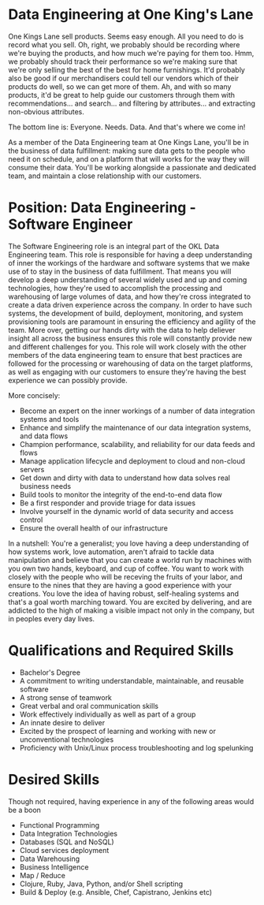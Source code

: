 # Data Engineering at One King's Lane

One Kings Lane sell products. Seems easy enough. All you need to do is
record what you sell. Oh, right, we probably should be recording where
we're buying the products, and how much we're paying for them
too. Hmm, we probably should track their performance so we're making
sure that we're only selling the best of the best for home
furnishings.  It'd probably also be good if our merchandisers could
tell our vendors which of their products do well, so we can get more
of them.  Ah, and with so many products, it'd be great to help guide
our customers through them with recommendations... and search... and
filtering by attributes... and extracting non-obvious attributes.

The bottom line is: Everyone. Needs. Data. And that's where we come in!

As a member of the Data Engineering team at One Kings Lane, you'll be
in the business of data fulfillment: making sure data gets to the
people who need it on schedule, and on a platform that will works for
the way they will consume their data.  You'll be working alongside a
passionate and dedicated team, and maintain a close relationship with
our customers.

# Position: Data Engineering - Software Engineer
 The Software Engineering role is an integral part of the OKL Data
 Engineering team. This role is responsible for having a deep
 understanding of inner the workings of the hardware and software
 systems that we make use of to stay in the business of data
 fulfillment.  That means you will develop a deep understanding of
 several widely used and up and coming technologies, how they're used
 to accomplish the processing and warehousing of large volumes of
 data, and how they're cross integrated to create a data driven
 experience across the company. In order to have such systems, the
 development of build, deployment, monitoring, and system provisioning
 tools are paramount in ensuring the efficiency and agility of the
 team. More over, getting our hands dirty with the data to help deliever
 insight all across the business ensures this role will constantly
 provide new and different challenges for you.  This role will work
 closely with the other members of the data engineering team to ensure
 that best practices are followed for the processing or warehousing of
 data on the target platforms, as well as engaging with our customers
 to ensure they're having the best experience we can possibly provide.


More concisely:
 * Become an expert on the inner workings of a number of data integration systems and tools
 * Enhance and simplify the maintenance of our data integration systems, and data flows
 * Champion performance, scalability, and reliability for our data feeds and flows
 * Manage application lifecycle and deployment to cloud and non-cloud
   servers
 * Get down and dirty with data to understand how data solves real
   business needs
 * Build tools to monitor the integrity of the end-to-end data flow
 * Be a first responder and provide triage for data issues
 * Involve yourself in the dynamic world of data security and access control
 * Ensure the overall health of our infrastructure

In a nutshell: You're a generalist; you love having a deep
understanding of how systems work, love automation, aren't afraid to
tackle data manipulation and believe that you can create a world run
by machines with you own two hands, keyboard, and cup of coffee. You
want to work with closely with the people who will be receving the
fruits of your labor, and ensure to the nines that they are having a
good experience with your creations. You love the idea of having robust, self-healing systems
and that's a goal worth marching toward. You are excited by
delivering, and are addicted to the high of making a visible impact not only in
the company, but in peoples every day lives.

# Qualifications and Required Skills

 * Bachelor's Degree
 * A commitment to writing understandable, maintainable, and reusable
   software
 * A strong sense of teamwork
 * Great verbal and oral communication skills
 * Work effectively individually as well as part of a group
 * An innate desire to deliver
 * Excited by the prospect of learning and working with new or unconventional technologies
 * Proficiency with Unix/Linux process troubleshooting and log
   spelunking


# Desired Skills

 Though not required, having experience in any of the following areas would be a boon

 * Functional Programming
 * Data Integration Technologies
 * Databases (SQL and NoSQL)
 * Cloud services deployment
 * Data Warehousing
 * Business Intelligence
 * Map / Reduce
 * Clojure, Ruby, Java, Python, and/or Shell scripting
 * Build & Deploy (e.g. Ansible, Chef, Capistrano, Jenkins etc)
